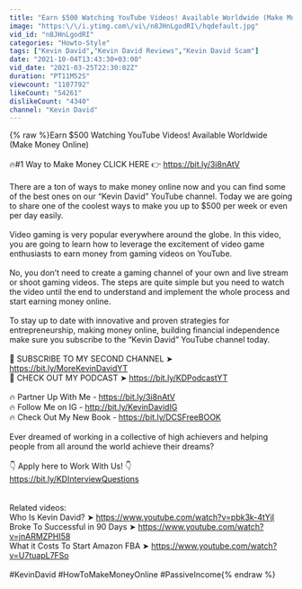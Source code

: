 ```yaml
---
title: "Earn $500 Watching YouTube Videos! Available Worldwide (Make Money Online)"
image: "https:\/\/i.ytimg.com\/vi\/n8JHnLgodRI\/hqdefault.jpg"
vid_id: "n8JHnLgodRI"
categories: "Howto-Style"
tags: ["Kevin David","Kevin David Reviews","Kevin David Scam"]
date: "2021-10-04T13:43:30+03:00"
vid_date: "2021-03-25T22:30:02Z"
duration: "PT11M52S"
viewcount: "1107792"
likeCount: "54261"
dislikeCount: "4340"
channel: "Kevin David"
---
```

{% raw %}Earn $500 Watching YouTube Videos! Available Worldwide (Make Money Online)<br /><br />🔥#1 Way to Make Money CLICK HERE 👉  <a rel="nofollow" target="blank" href="https://bit.ly/3i8nAtV">https://bit.ly/3i8nAtV</a><br /><br />There are a ton of ways to make money online now and you can find some of the best ones on our “Kevin David” YouTube channel. Today we are going to share one of the coolest ways to make you up to $500 per week or even per day easily.  <br /><br />Video gaming is very popular everywhere around the globe. In this video, you are going to learn how to leverage the excitement of video game enthusiasts to earn money from gaming videos on YouTube. <br /><br />No, you don’t need to create a gaming channel of your own and live stream or shoot gaming videos. The steps are quite simple but you need to watch the video until the end to understand and implement the whole process and start earning money online.<br /><br />To stay up to date with innovative and proven strategies for entrepreneurship, making money online, building financial independence make sure you subscribe to the “Kevin David” YouTube channel today.<br /><br />🔴 SUBSCRIBE TO MY SECOND CHANNEL ➤ <a rel="nofollow" target="blank" href="https://bit.ly/MoreKevinDavidYT">https://bit.ly/MoreKevinDavidYT</a><br />🔴 CHECK OUT MY PODCAST ➤ <a rel="nofollow" target="blank" href="https://bit.ly/KDPodcastYT">https://bit.ly/KDPodcastYT</a><br /><br />🔥 Partner Up With Me - <a rel="nofollow" target="blank" href="https://bit.ly/3i8nAtV">https://bit.ly/3i8nAtV</a><br />🔥 Follow Me on IG - <a rel="nofollow" target="blank" href="http://bit.ly/KevinDavidIG">http://bit.ly/KevinDavidIG</a><br />🔥 Check Out My New Book - <a rel="nofollow" target="blank" href="https://bit.ly/DCSFreeBOOK">https://bit.ly/DCSFreeBOOK</a><br /><br />Ever dreamed of working in a collective of high achievers and helping people from all around the world achieve their dreams?<br /><br />👇 Apply here to Work With Us! 👇<br /><a rel="nofollow" target="blank" href="https://bit.ly/KDInterviewQuestions">https://bit.ly/KDInterviewQuestions</a><br /><br /><br />Related videos: <br />Who Is Kevin David? ➤ <a rel="nofollow" target="blank" href="https://www.youtube.com/watch?v=pbk3k-4tYjI">https://www.youtube.com/watch?v=pbk3k-4tYjI</a><br />Broke To Successful in 90 Days ➤ <a rel="nofollow" target="blank" href="https://www.youtube.com/watch?v=jnARMZPHI58">https://www.youtube.com/watch?v=jnARMZPHI58</a><br />What it Costs To Start Amazon FBA ➤ <a rel="nofollow" target="blank" href="https://www.youtube.com/watch?v=U7tuapL7FSo">https://www.youtube.com/watch?v=U7tuapL7FSo</a><br /><br />#KevinDavid #HowToMakeMoneyOnline #PassiveIncome{% endraw %}
